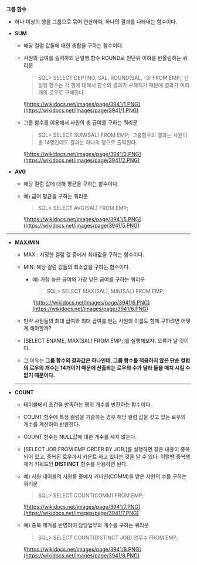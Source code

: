 **그룹 함수**

- 하나 이상의 행을 그룹으로 묶어 연산하여, 하나의 결과를 나타내는 함수이다.
- **SUM**
    - 해당 컬럼 값들에 대한 총합을 구하는 함수이다.
    - 사원의 급여를 출력하되 단일행 함수 ROUND로 천단위 이하를 반올림하는 쿼리문

        > SQL> SELECT DEPTNO, SAL, ROUND(SAL, -3) FROM EMP;  단일행 함수는 각 행에 대해서 함수의 결과가 구해지기 때문에 결과가 여러 개의 로우로 구해진다.

        ![https://wikidocs.net/images/page/3941/1.PNG](https://wikidocs.net/images/page/3941/1.PNG)

    - 그룹 함수를 이용해서 사원의 총 급여를 구하는 쿼리문

        > SQL> SELECT SUM(SAL) FROM EMP;  그룹함수의 결과는 사원이 총 14명인데도 결과는 하나의 행으로 출력된다.

        ![https://wikidocs.net/images/page/3941/2.PNG](https://wikidocs.net/images/page/3941/2.PNG)

- **AVG**
    - 해당 컬럼 값에 대해 평균을 구하는 함수이다.
    - 예) 급여 평균을 구하는 쿼리문

        > SQL> SELECT AVG(SAL) FROM EMP;

        ![https://wikidocs.net/images/page/3941/5.PNG](https://wikidocs.net/images/page/3941/5.PNG)

---

- **MAX/MIN**
    - MAX : 지정한 컬럼 값 중에서 최대값을 구하는 함수이다.
    - MIN: 해당 컬럼 값들의 최소값을 구하는 함수이다.
        - 예) 가장 높은 급여와 가장 낮은 급여를 구하는 쿼리문

            > SQL> SELECT MAX(SAL), MIN(SAL) FROM EMP;

            ![https://wikidocs.net/images/page/3941/6.PNG](https://wikidocs.net/images/page/3941/6.PNG)

    - 만약 사원들의 최대 급여와 최대 급여를 받는 사원의 이름도 함께 구하려면 어떻게 해야할까?
    - [SELECT ENAME, MAX(SAL) FROM EMP;]를 실행해보자. 오류가 날 것이다.
    - 그 이유는 **그룹 함수의 결과값은 하나인데, 그룹 함수를 적용하지 않은 단순 컬럼의 로우의 개수는 14개이기 때문에 산출되는 로우의 수가 달라 둘을 매치 시킬 수 없기 때문이다.**

    ---

- **COUNT**
    - 테이블에서 조건을 만족하는 행위 개수를 반환하는 함수이다.
    - COUNT 함수에 특정 컬럼을 기술하는 경우 해당 컬럼 값을 갖고 있는 로우의 개수를 계산하여 반환한다.
    - COUNT 함수는 NULL값에 대한 개수를 세지 않는다.
    - [SELECT JOB FROM EMP ORDER BY JOB;]를 실행하면 같은 내용이 중복되어 있고, 중복된 로우까지 카운트 하고 있다는 것을 알 수 있다. 이럴땐 중복행 제거 키워드인 **DISTINCT** 함수를 사용하면 된다.
    - 예) 사원 테이블의 사원들 중에서 커미션(COMM)을 받은 사원의 수를 구하는 쿼리문

        > SQL> SELECT COUNT(COMM) FROM EMP;

        ![https://wikidocs.net/images/page/3941/7.PNG](https://wikidocs.net/images/page/3941/7.PNG)

    - 예) 중복 제거를 반영하여 담당업무의 개수를 구하는 쿼리문

        > SQL> SELECT COUNT(DISTINCT JOB) 업무수 FROM EMP;

        ![https://wikidocs.net/images/page/3941/8.PNG](https://wikidocs.net/images/page/3941/8.PNG)
